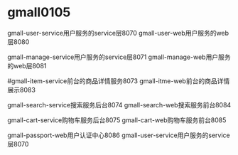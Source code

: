 # gmall0105
gmall-user-service用户服务的service层8070
gmall-user-web用户服务的web层8080

gmall-manage-service用户服务的service层8071
gmall-manage-web用户服务的web层8081

#gmall-item-service前台的商品详情服务8073
gmall-itme-web前台的商品详情展示8083

gmall-search-service搜索服务后台8074
gmall-search-web搜索服务前台8084

gmall-cart-service购物车服务后台8075
gmall-cart-web购物车服务前台8085

gmall-passport-web用户认证中心8086
gmall-user-service用户服务的service层8070



